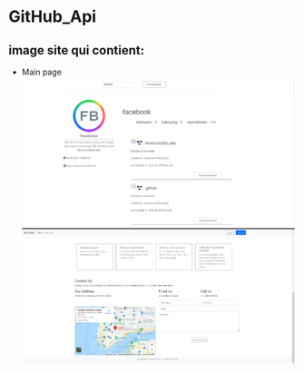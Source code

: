 # GitHub_Api

## image site qui contient:

- Main page
![Brief5](https://github.com/Moussatef/GitHub_Api/blob/main/asset/facebook.png)
![Brief5](https://github.com/Moussatef/Brief5_Gestion_des_reservation/blob/main/img/New%20folder/Screenshot_10.png)
